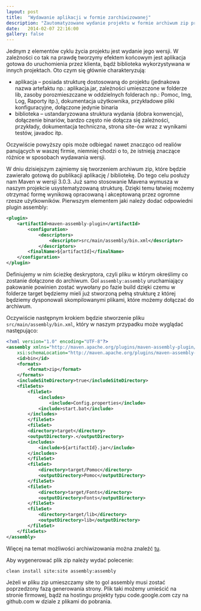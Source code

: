 ```yaml
---
layout: post
title:  "Wydawanie aplikacji w formie zarchiwizowanej"
description: "Zautomatyzowane wydanie projektu w formie archiwum zip przy pomocy Mavena"
date:   2014-02-07 22:16:00
gallery: false
---
```

Jednym z elementów cyklu życia projektu jest wydanie jego wersji. W zależności co tak na prawdę tworzymy efektem końcowym jest aplikacja gotowa do uruchomienia przez klienta, bądź biblioteka wykorzystywana w innych projektach. Oto czym się głównie charakteryzują:

 * aplikacja – posiada strukturę dostosowaną do projektu (jednakowa nazwa artefaktu np.: aplikacja.jar, zależności umieszczone w folderze lib, zasoby porozmieszczane w oddzielnych folderach np.: Pomoc, Img, Log, Raporty itp.), dokumentacja użytkownika, przykładowe pliki konfiguracyjne, dołączone jedynie binaria
 * biblioteka – ustandaryzowana struktura wydania (dobra konwencja), dołączenie binariów, bardzo często nie dołącza się zależności, przykłady, dokumentacja techniczna, strona site-ów wraz z wynikami testów, javadoc itp.

Oczywiście powyższy opis może odbiegać nawet znacząco od realiów panujących w waszej firmie, niemniej chodzi o to, że istnieją znaczące różnice w sposobach wydawania wersji.

W dniu dzisiejszym zajmiemy się tworzeniem archiwum zip, które będzie zawierało gotową do publikacji aplikację / bibliotekę. Do tego celu posłuży nam Maven w wersji 3.0.3. Już samo stosowanie Mavena wymusza w naszym projekcie usystematyzowaną strukturę. Dzięki temu łatwiej możemy otrzymać formę wynikową opracowaną i akceptowaną przez ogromne rzesze użytkowników.
Pierwszym elementem jaki należy dodać odpowiedni plugin assembly:

```xml
<plugin>
	<artifactId>maven-assembly-plugin</artifactId>
		<configuration>
			<descriptors>
				<descriptor>src/main/assembly/bin.xml</descriptor>
			</descriptors>
		<finalName>${artifactId}</finalName>
	</configuration>
</plugin>
```

Definiujemy w nim ścieżkę deskryptora, czyli pliku w którym określimy co zostanie dołączone do archiwum. Gol ```assembly:assembly``` uruchamiający pakowanie powinien zostać wywołany po fazie build dzięki czemu w folderze target będziemy mieli już stworzoną pełną strukturę z której będziemy dysponowali skompilowanymi plikami, które możemy dołączać do archiwum.

Oczywiście następnym krokiem będzie stworzenie pliku ```src/main/assembly/bin.xml```, który w naszym przypadku może wyglądać następująco:

```xml
<?xml version="1.0" encoding="UTF-8"?>
<assembly xmlns="http://maven.apache.org/plugins/maven-assembly-plugin/assembly/1.1.2" xmlns:xsi="http://www.w3.org/2001/XMLSchema-instance"
	xsi:schemaLocation="http://maven.apache.org/plugins/maven-assembly-plugin/assembly/1.1.2 http://maven.apache.org/xsd/assembly-1.1.2.xsd">>
	<id>bin</id>
	<formats>
		<format>zip</format>
	</formats>
	<includeSiteDirectory>true</includeSiteDirectory>
	<fileSets>
		<fileSet>
			<includes>
				<include>Config.properties</include>
			<include>start.bat</include>
		</includes>
		</fileSet>
		<fileSet>
		<directory>target</directory>
		<outputDirectory>.</outputDirectory>
		<includes>
			<include>${artifactId}.jar</include>
		</includes>
		</fileSet>
		<fileSet>
			<directory>target/Pomoc</directory>
			<outputDirectory>Pomoc</outputDirectory>
		</fileSet>
		<fileSet>
			<directory>target/Fonts</directory>
			<outputDirectory>Fonts</outputDirectory>
		</fileSet>
		<fileSet>
			<directory>target/lib</directory>
			<outputDirectory>lib</outputDirectory>
		</fileSet>
	</fileSets>
</assembly>
```

Więcej na temat możliwości archiwizowania można znaleźć [tu](http://maven.apache.org/plugins/maven-assembly-plugin/assembly.html).

Aby wygenerować plik zip należy wydać polecenie:

```bash
clean install site:site assembly:assembly
```

Jeżeli w pliku zip umieszczamy site to gol assembly musi zostać poprzedzony fazą generowania strony.
Plik taki możemy umieścić na stronie firmowej, bądź na hostingu projekty typu code.google.com czy na github.com w dziale z plikami do pobrania.